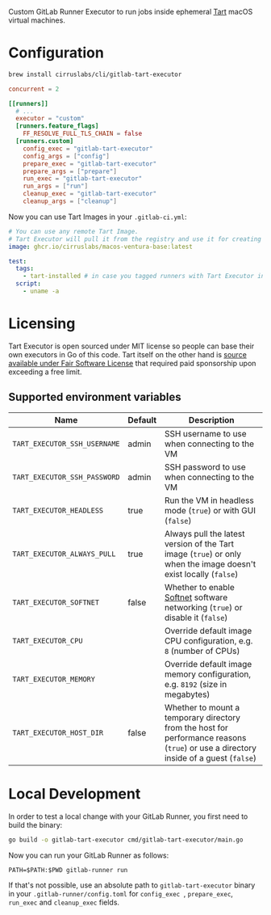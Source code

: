 Custom GitLab Runner Executor to run jobs inside ephemeral [Tart](https://tart.run/) macOS virtual machines.

# Configuration

```bash
brew install cirruslabs/cli/gitlab-tart-executor
```

```toml
concurrent = 2

[[runners]]
  # ...
  executor = "custom"
  [runners.feature_flags]
    FF_RESOLVE_FULL_TLS_CHAIN = false
  [runners.custom]
    config_exec = "gitlab-tart-executor"
    config_args = ["config"]
    prepare_exec = "gitlab-tart-executor"
    prepare_args = ["prepare"]
    run_exec = "gitlab-tart-executor"
    run_args = ["run"]
    cleanup_exec = "gitlab-tart-executor"
    cleanup_args = ["cleanup"]
```

Now you can use Tart Images in your `.gitlab-ci.yml`:

```yaml
# You can use any remote Tart Image.
# Tart Executor will pull it from the registry and use it for creating ephemeral VMs.
image: ghcr.io/cirruslabs/macos-ventura-base:latest

test:
  tags:
    - tart-installed # in case you tagged runners with Tart Executor installed
  script:
    - uname -a
```

# Licensing

Tart Executor is open sourced under MIT license so people can base their own executors in Go of this code.
Tart itself on the other hand is [source available under Fair Software License](https://tart.run/licensing/)
that required paid sponsorship upon exceeding a free limit.

## Supported environment variables

| Name                      | Default | Description                                                                                                                          |
|---------------------------|---------|--------------------------------------------------------------------------------------------------------------------------------------|
| `TART_EXECUTOR_SSH_USERNAME` | admin   | SSH username to use when connecting to the VM                                                                                        |
| `TART_EXECUTOR_SSH_PASSWORD` | admin   | SSH password to use when connecting to the VM                                                                                        |
| `TART_EXECUTOR_HEADLESS`     | true    | Run the VM in headless mode (`true`) or with GUI (`false`)                                                                           |
| `TART_EXECUTOR_ALWAYS_PULL`  | true    | Always pull the latest version of the Tart image (`true`) or only when the image doesn't exist locally (`false`)                     |
| `TART_EXECUTOR_SOFTNET`      | false   | Whether to enable [Softnet](https://github.com/cirruslabs/softnet) software networking (`true`) or disable it (`false`)              |
| `TART_EXECUTOR_CPU`          |         | Override default image CPU configuration, e.g. `8` (number of CPUs)                                                                  |
| `TART_EXECUTOR_MEMORY`       |         | Override default image memory configuration, e.g. `8192` (size in megabytes)                                                         |
| `TART_EXECUTOR_HOST_DIR`     | false   | Whether to mount a temporary directory from the host for performance reasons (`true`) or use a directory inside of a guest (`false`) |

# Local Development

In order to test a local change with your GitLab Runner, you first need to build the binary:

```bash
go build -o gitlab-tart-executor cmd/gitlab-tart-executor/main.go
```

Now you can run your GitLab Runner as follows:

```
PATH=$PATH:$PWD gitlab-runner run
```

If that's not possible, use an absolute path to `gitlab-tart-executor` binary in your `.gitlab-runner/config.toml` for `config_exec `, `prepare_exec`, `run_exec` and `cleanup_exec` fields.
